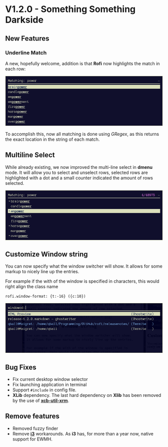 # V1.2.0 - Something Something Darkside 

## New Features

### Underline Match

A new, hopefully welcome, addition is that **Rofi** now  highlights the match in each row:

![Rofi Underline](./rofi-underline-match.png)

To accomplish this, now all matching is done using *GRegex*, as this returns the exact location in the string of each match.

## Multiline Select

While already existing, we now improved the multi-line select in **dmenu** mode. It will allow you to select and unselect rows, selected rows are highlighted with a dot and a small counter indicated the amount of rows selected.

![Rofi Multi Select](./rofi-multi-select.png)

## Customize Window string

You can now specify what the window switcher will show.
It allows for some markup to nicely line up the entries.

For example if the with of the window is specified in characters, this would right align the class name

```
rofi.window-format: {t:-16} ({c:10})
```

![Rofi Window title align](./rofi-window-align.png)

## Bug Fixes


* Fix current desktop window selector
* Fix launching application in terminal
* Support ```#include``` in config file.
* **XLib** dependency. The last hard dependency on **Xlib** has been removed by the use of
  **[xcb-util-xrm](https://github.com/Airblader/xcb-util-xrm)**.

## Remove features

* Removed fuzzy finder
* Remove **[i3](http://www.i3wm.org)** workarounds. As **i3** has, for more than a year now, native support for EWMH.
